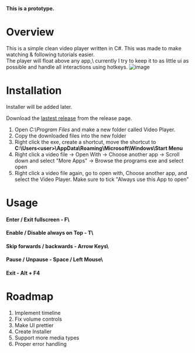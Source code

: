 **This is a prototype.**

# Overview
This is a simple clean video player written in C#. This was made to make watching & following tutorials easier. \
The player will float above any app,\ currently I try to keep it to as little ui as possible and handle all interactions using hotkeys.
![image](https://github.com/2latemc/VideoPlayer/assets/89020720/00cfe80b-71da-41f8-83fc-6c24a6d7699d)


# Installation
Installer will be added later.

Download the [lastest release](https://github.com/2latemc/VideoPlayer/releases) from the release page. 
1. Open *C:\Program Files* and make a new folder called Video Player.
2. Copy the downloaded files into the new folder
3. Right click the exe, create a shortcut, move the shortcut to **C:\Users\<user>\AppData\Roaming\Microsoft\Windows\Start Menu**
4. Right click a video file -> Open With -> Choose another app -> Scroll down and select "More Apps" -> Browse the programs exe and select open
5. Right click a video file again, go to open with, Choose another app, and select the Video Player. Make sure to tick "Always use this App to open"


# Usage

#### Enter / Exit fullscreen - F\

#### Enable / Disable always on Top - T\
#### Skip forwards / backwards - Arrow Keys\
#### Pause / Unpause - Space / Left Mouse\
#### Exit - Alt + F4

# Roadmap
1. Implement timeline
2. Fix volume controls
3. Make UI prettier
4. Create Installer
5. Support more media types
6. Proper error handling
